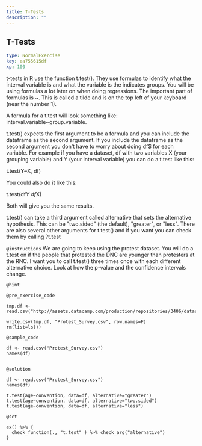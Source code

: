 ```yaml
---
title: T-Tests
description: ""
---
```


## T-Tests

```yaml
type: NormalExercise
key: ea755615df
xp: 100
```

t-tests in R use the function t.test(). They use formulas to identify what the interval variable is and what the variable is the indicates groups. You will be using formulas a lot later on when doing regressions. The important part of formulas is ~. This is called a tilde and is on the top left of your keyboard (near the number 1). 

A formula for a t.test will look something like: interval.variable~group.variable. 

t.test() expects the first argument to be a formula and you can include the dataframe as the second argument. If you include the dataframe as the second argument you don't have to worry about doing df$ for each variable. For example if you have a dataset, df with two variables X (your grouping variable) and Y (your interval variable) you can do a t.test like this: 

t.test(Y~X, df) 

You could also do it like this:

t.test(df$Y~df$X)

Both will give you the same results.   


t.test() can take a third argument called alternative that sets the alternative hypothesis. This can be "two.sided" (the default), "greater", or "less". There are also several other arguments for t.test() and if you want you can check them by calling ?t.test

`@instructions`
We are going to keep using the protest dataset. You will do a t.test on if the people that protested the DNC are younger than protesters at the RNC. I want you to call t.test() three times once with each different alternative choice. Look at how the p-value and the confidence intervals change.

`@hint`


`@pre_exercise_code`
```{r}
tmp.df <- read.csv("http://assets.datacamp.com/production/repositories/3406/datasets/41ae7a219de8ed396ebf3d49e6561a03fe27541a/protest_survey.csv")

write.csv(tmp.df, "Protest_Survey.csv", row.names=F)
rm(list=ls())

```

`@sample_code`
```{r}
df <- read.csv("Protest_Survey.csv")
names(df) 


```

`@solution`
```{r}
df <- read.csv("Protest_Survey.csv")
names(df) 

t.test(age~convention, data=df, alternative="greater")
t.test(age~convention, data=df, alternative="two.sided")
t.test(age~convention, data=df, alternative="less")
```

`@sct`
```{r}
ex() %>% {
  check_function(., "t.test" ) %>% check_arg("alternative")
}
```
